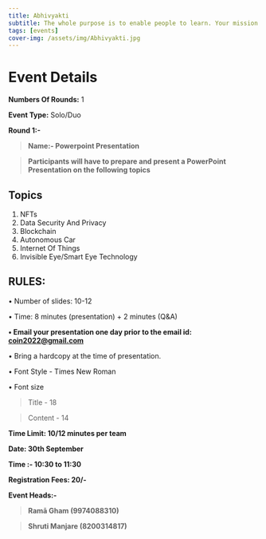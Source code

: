 ```yaml
---
title: Abhivyakti
subtitle: The whole purpose is to enable people to learn. Your mission is not to transmit information but to transform learners
tags: [events]
cover-img: /assets/img/Abhivyakti.jpg
---
```



# Event Details

**Numbers Of Rounds:** 1

**Event Type:** Solo/Duo

**Round 1:-**

   > **Name:- Powerpoint Presentation**

   > **Participants will have to prepare and present a PowerPoint Presentation on the following topics**

## Topics
1. NFTs
2. Data Security And Privacy
3. Blockchain 
4. Autonomous Car
5. Internet Of Things 
6. Invisible Eye/Smart Eye Technology
   
## RULES:

• Number of slides: 10-12

• Time: 8 minutes (presentation) + 2 minutes (Q&A)

**• Email your presentation one day prior to the email id: coin2022@gmail.com**

• Bring a hardcopy at the time of presentation.

• Font Style - Times New Roman

• Font size 
   > Title - 18
   
   > Content - 14

**Time Limit: 10/12 minutes per team**

**Date: 30th September**

**Time :- 10:30 to 11:30**

**Registration Fees: 20/-**

**Event Heads:-**

   > **Ramā Gham (9974088310)**
   
   > **Shruti Manjare (8200314817)**
